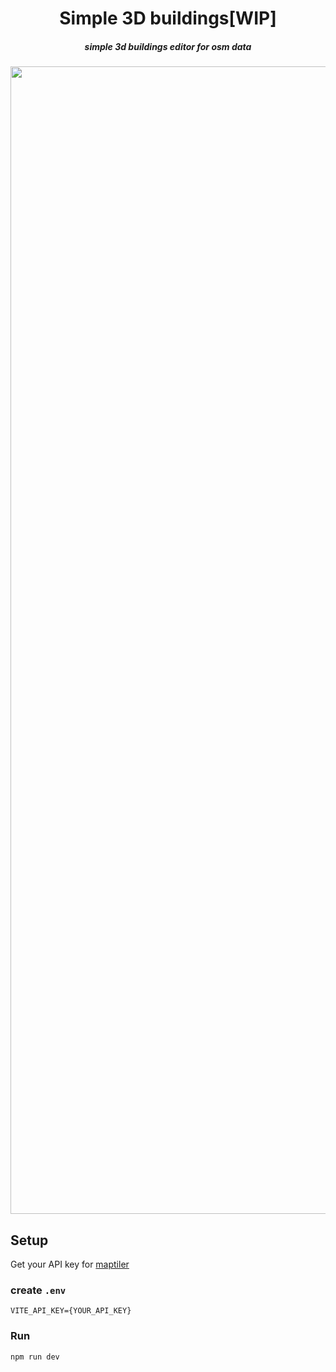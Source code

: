<div align="center">
<h1>Simple 3D buildings[WIP]</h1>
<h5>simple 3d buildings editor for osm data</h5>
<p>
<img width="1836" alt="Screenshot 2023-09-04 at 0 00 47" src="https://github.com/kaitok/simple-3d-buildings/assets/5301304/e18549b1-794b-46c1-98ec-aac5d0b24e30">
</p>

</div>

## Setup
Get your API key for [maptiler](https://www.maptiler.com)


### create `.env` 
```
VITE_API_KEY={YOUR_API_KEY}
```

### Run
```
npm run dev
```
